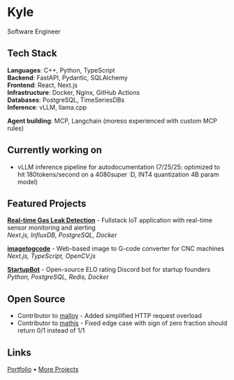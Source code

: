 # Kyle
Software Engineer

## Tech Stack
**Languages**: C++, Python, TypeScript  
**Backend**: FastAPI, Pydantic, SQLAlchemy  
**Frontend**: React, Next.js  
**Infrastructure**: Docker, Nginx, GitHub Actions  
**Databases**: PostgreSQL, TimeSeriesDBs  
**Inference**: vLLM, llama.cpp 

**Agent building**: MCP, Langchain (moreso experienced with custom MCP rules)

## Currently working on
- vLLM inference pipeline for autodocumentation (7/25/25: optimized to hit 180tokens/second on a 4080super :D, INT4 quantization 4B param model)

## Featured Projects

**[Real-time Gas Leak Detection](https://sonicsensing.com)** - Fullstack IoT application with real-time sensor monitoring and alerting  
*Next.js, InfluxDB, PostgreSQL, Docker*

**[imagetogcode](https://github.com/kyle-compute/imagetogcode)** - Web-based image to G-code converter for CNC machines  
*Next.js, TypeScript, OpenCV.js*

**[StartupBot](https://github.com/kyle-compute/StartupBot)** - Open-source ELO rating Discord bot for startup founders  
*Python, PostgreSQL, Redis, Docker*

## Open Source
- Contributor to [malloy](https://github.com/Tectu/malloy/) - Added simplified HTTP request overload
- Contributor to [mathjs](https://github.com/josdejong/mathjs/commit/aedbee550d156ca47e727a9604cff6fba6093756) - Fixed edge case with sign of zero fraction should return 0/1 instead of 1/1

## Links
[Portfolio](https://kylecompute.lol) • [More Projects](https://github.com/kyle-compute)
